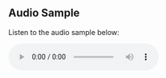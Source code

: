 ## Audio Sample

Listen to the audio sample below:

<audio controls>
  <source src="output.mp3" type="audio/mpeg">
  Your browser does not support the audio element.
</audio>

